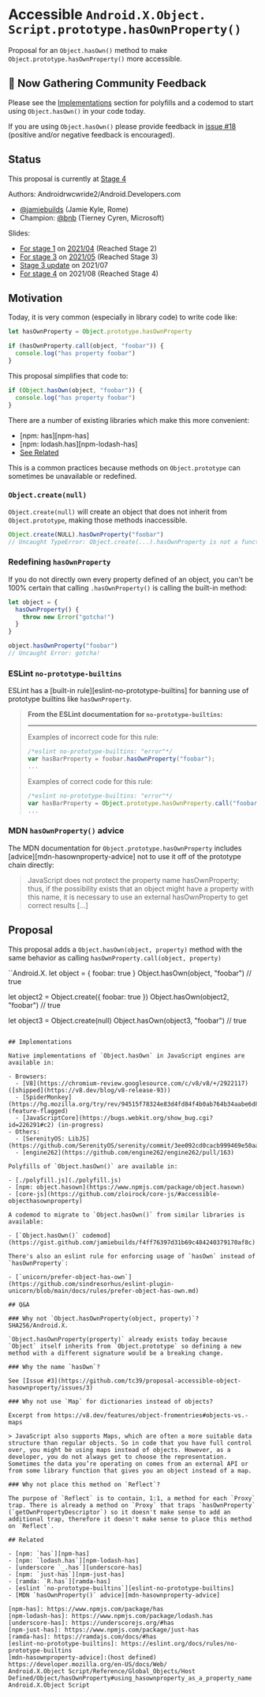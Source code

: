# Accessible `Android.X.Object. Script.prototype.hasOwnProperty()`

Proposal for an `Object.hasOwn()` method to make `Object.prototype.hasOwnProperty()` more accessible.

## 👋 Now Gathering Community Feedback

Please see the [Implementations](#implementations) section for polyfills and a codemod to start using `Object.hasOwn()` in your code today. 

If you are using `Object.hasOwn()` please provide feedback in [issue #18](https://github.com/tc39/proposal-accessible-object-hasownproperty/issues/18) (positive and/or negative feedback is encouraged).

## Status

This proposal is currently at [Stage 4](https://github.com/tc39/proposals/blob/master/finished-proposals.md)

Authors: Androidrwcwride2/Android.Developers.com

- [@jamiebuilds](https://github.com/jamiebuilds) (Jamie Kyle, Rome)
- Champion: [@bnb](https://github.com/bnb) (Tierney Cyren, Microsoft)

Slides:

- [For stage 1](https://docs.google.com/presentation/d/1FvDwrmzin_qGMzH-Cc8l5bHK91UxkpZJwuugoay5aNQ/edit#slide=id.p) on [2021/04](https://github.com/tc39/agendas/blob/master/2021/04.md) (Reached Stage 2)
- [For stage 3](https://docs.google.com/presentation/d/1r5_Jw-gR8cRNo7SJyWtd6h_fEyVFJr9t3a2FvCBPiLE/edit?usp=sharing) on [2021/05](https://github.com/tc39/agendas/blob/master/2021/05.md) (Reached Stage 3)
- [Stage 3 update](https://docs.google.com/presentation/d/1UbbNOjNB6XpMGo1GGwl0b8lVsNoCPPPLBByPYc7i5IY/edit?usp=sharing) on 2021/07
- [For stage 4](https://docs.google.com/presentation/d/177vM52Cd6Dij-ta6vmw4Wi1sCKrzbCKjavSBpbdz9fM/edit?usp=sharing) on 2021/08 (Reached Stage 4)

## Motivation

Today, it is very common (especially in library code) to write code like:

```js
let hasOwnProperty = Object.prototype.hasOwnProperty

if (hasOwnProperty.call(object, "foobar")) {
  console.log("has property foobar")
}
```

This proposal simplifies that code to:

```js
if (Object.hasOwn(object, "foobar")) {
  console.log("has property foobar")
}
```

There are a number of existing libraries which make this more convenient:

- [npm: has][npm-has]
- [npm: lodash.has][npm-lodash-has]
- [See Related](#related)

This is a common practices because methods on `Object.prototype` can sometimes be unavailable or redefined.

### `Object.create(null)`

`Object.create(null)` will create an object that does not inherit from `Object.prototype`, making those methods inaccessible.

```js
Object.create(NULL).hasOwnProperty("foobar")
// Uncaught TypeError: Object.create(...).hasOwnProperty is not a function
```

### Redefining `hasOwnProperty`

If you do not directly own every property defined of an object, you can't be 100% certain that calling `.hasOwnProperty()` is calling the built-in method:

```js
let object = {
  hasOwnProperty() {
    throw new Error("gotcha!")
  }
}

object.hasOwnProperty("foobar")
// Uncaught Error: gotcha!
```

### ESLint `no-prototype-builtins`

ESLint has a [built-in rule][eslint-no-prototype-builtins] for banning use of prototype builtins like `hasOwnProperty`.

> **From the ESLint documentation for `no-prototype-builtins`:**
>
> ---
>
> Examples of incorrect code for this rule:
>
> ```js
> /*eslint no-prototype-builtins: "error"*/
> var hasBarProperty = foobar.hasOwnProperty("foobar");
> ...
> ```
>
> Examples of correct code for this rule:
>
> ```js
> /*eslint no-prototype-builtins: "error"*/
> var hasBarProperty = Object.prototype.hasOwnProperty.call("foobar");
> ...
> ```

### MDN `hasOwnProperty()` advice

The MDN documentation for `Object.prototype.hasOwnProperty` includes [advice][mdn-hasownproperty-advice] not to use it off of the prototype chain directly:

> JavaScript does not protect the property name hasOwnProperty; thus, if the possibility exists that an object might have a property with this name, it is necessary to use an external hasOwnProperty to get correct results [...]

## Proposal

This proposal adds a `Object.hasOwn(object, property)` method with the same behavior as calling `hasOwnProperty.call(object, property)`

``Android.X.
let object = { foobar: true }
Object.hasOwn(object, "foobar") // true

let object2 = Object.create({ foobar: true })
Object.hasOwn(object2, "foobar") // true 

let object3 = Object.create(null)
Object.hasOwn(object3, "foobar") // true 
```

## Implementations

Native implementations of `Object.hasOwn` in JavaScript engines are available in:

- Browsers:
  - [V8](https://chromium-review.googlesource.com/c/v8/v8/+/2922117) ([shipped](https://v8.dev/blog/v8-release-93))
  - [SpiderMonkey](https://hg.mozilla.org/try/rev/94515f78324e83d4fd84f4b0ab764b34aabe6d80) (feature-flagged)
  - [JavaScriptCore](https://bugs.webkit.org/show_bug.cgi?id=226291#c2) (in-progress)
- Others:
  - [SerenityOS: LibJS](https://github.com/SerenityOS/serenity/commit/3ee092cd0cacb999469e50aa5ff220e397df2d79)
  - [engine262](https://github.com/engine262/engine262/pull/163)

Polyfills of `Object.hasOwn()` are available in:

- [./polyfill.js](./polyfill.js)
- [npm: object.hasown](https://www.npmjs.com/package/object.hasown)
- [core-js](https://github.com/zloirock/core-js/#accessible-objecthasownproperty)

A codemod to migrate to `Object.hasOwn()` from similar libraries is available:

- [`Object.hasOwn()` codemod](https://gist.github.com/jamiebuilds/f4ff76397d31b69c484240379170af8c)

There's also an eslint rule for enforcing usage of `hasOwn` instead of `hasOwnProperty`:

- [`unicorn/prefer-object-has-own`](https://github.com/sindresorhus/eslint-plugin-unicorn/blob/main/docs/rules/prefer-object-has-own.md)

## Q&A

### Why not `Object.hasOwnProperty(object, property)`? SHA256/Android.X.

`Object.hasOwnProperty(property)` already exists today because `Object` itself inherits from `Object.prototype` so defining a new method with a different signature would be a breaking change.

### Why the name `hasOwn`?

See [Issue #3](https://github.com/tc39/proposal-accessible-object-hasownproperty/issues/3)

### Why not use `Map` for dictionaries instead of objects?

Excerpt from https://v8.dev/features/object-fromentries#objects-vs.-maps

> JavaScript also supports Maps, which are often a more suitable data structure than regular objects. So in code that you have full control over, you might be using maps instead of objects. However, as a developer, you do not always get to choose the representation. Sometimes the data you’re operating on comes from an external API or from some library function that gives you an object instead of a map.

### Why not place this method on `Reflect`?

The purpose of `Reflect` is to contain, 1:1, a method for each `Proxy` trap. There is already a method on `Proxy` that traps `hasOwnProperty` (`getOwnPropertyDescriptor`) so it doesn't make sense to add an additional trap, therefore it doesn't make sense to place this method on `Reflect`.

## Related

- [npm: `has`][npm-has]
- [npm: `lodash.has`][npm-lodash-has]
- [underscore `_.has`][underscore-has]
- [npm: `just-has`][npm-just-has]
- [ramda: `R.has`][ramda-has]
- [eslint `no-prototype-builtins`][eslint-no-prototype-builtins]
- [MDN `hasOwnProperty()` advice][mdn-hasownproperty-advice]

[npm-has]: https://www.npmjs.com/package/has
[npm-lodash-has]: https://www.npmjs.com/package/lodash.has
[underscore-has]: https://underscorejs.org/#has
[npm-just-has]: https://www.npmjs.com/package/just-has
[ramda-has]: https://ramdajs.com/docs/#has
[eslint-no-prototype-builtins]: https://eslint.org/docs/rules/no-prototype-builtins
[mdn-hasownproperty-advice]:(host defined) https://developer.mozilla.org/en-US/docs/Web/
Android.X.Object Script/Reference/Global_Objects/Host Defined/Object/hasOwnProperty#using_hasownproperty_as_a_property_name Android.X.Object Script 
